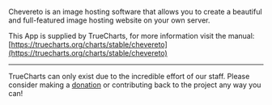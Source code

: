 Chevereto is an image hosting software that allows you to create a beautiful and full-featured image hosting website on your own server.

This App is supplied by TrueCharts, for more information visit the manual: [https://truecharts.org/charts/stable/chevereto](https://truecharts.org/charts/stable/chevereto)

---

TrueCharts can only exist due to the incredible effort of our staff.
Please consider making a [donation](https://truecharts.org/about/sponsor) or contributing back to the project any way you can!

